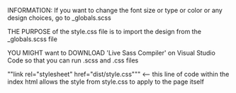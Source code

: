 INFORMATION: If you want to change the font size or type or color or any design choices, go to _globals.scss

THE PURPOSE of the style.css file is to import the design from the _globals.scss file

YOU MIGHT want to DOWNLOAD 'Live Sass Compiler' on Visual Studio Code so that you can run .scss and .css files


""link rel="stylesheet" href="dist/style.css""" <-- this line of code within the index html allows the style from style.css to apply to the page itself
